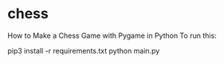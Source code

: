 # chess
How to Make a Chess Game with Pygame in Python
To run this:

pip3 install -r requirements.txt
python main.py
